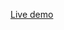 [Live demo](https://rikschennink.github.io/smashing-magazine-lazy-loading-javascript-with-conditioner/data-attributes/)